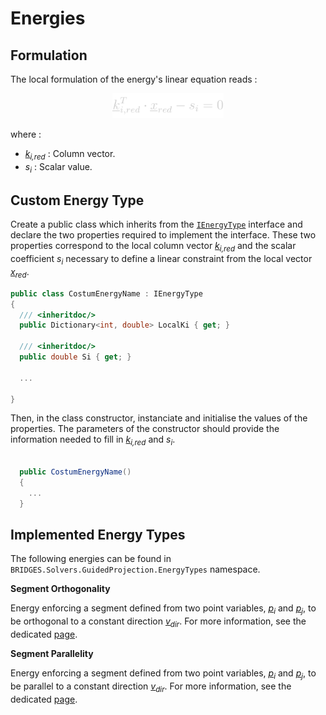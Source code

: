 # Energies

## Formulation

The local formulation of the energy's linear equation reads :
<center>
  <img src="../Images/GuidedProjection/EnergyTypes/LocalEnergy.svg" alt="Local equation of a quadratic constraint" height="40"/>
  <!-- Raw LaTeX : \underline{k}_{i,red}^{T} \cdot \underline{x}_{red} - s_{i} = 0 -->
</center>

where :
- <em><span style="text-decoration : underline">k</span><sub>i,red</sub></em> : Column vector.
- <em>s<sub>i</sub></em> : Scalar value.


## Custom Energy Type

Create a public class which inherits from the [`IEnergyType`](xref:BRIDGES.Solvers.GuidedProjection.Interfaces.IEnergyType) interface and declare the two properties required to implement the interface. These two properties correspond to the local column vector <em><span style="text-decoration : underline">k</span><sub>i,red</sub></em> and the scalar coefficient <em>s<sub>i</sub></em> necessary to define a linear constraint from the local vector <em><span style="text-decoration : underline">x</span><sub>red</sub></em>.


```cs
public class CostumEnergyName : IEnergyType
{
  /// <inheritdoc/>
  public Dictionary<int, double> LocalKi { get; }

  /// <inheritdoc/>
  public double Si { get; }

  ...

}
```

Then, in the class constructor, instanciate and initialise the values of the properties. The parameters of the constructor should provide the information needed to fill in <em><span style="text-decoration : underline">k</span><sub>i,red</sub></em> and <em>s<sub>i</sub></em>.

```cs

  public CostumEnergyName()
  {
    ...
  }

```

## Implemented Energy Types

The following energies can be found in `BRIDGES.Solvers.GuidedProjection.EnergyTypes` namespace.

**Segment Orthogonality**

Energy enforcing a segment defined from two point variables, <em><span style="text-decoration : underline">p</span><sub>i</sub></em> and <em><span style="text-decoration : underline">p</span><sub>j</sub></em>, to be orthogonal to a constant direction <em><span style="text-decoration : underline">v</span><sub>dir</sub></span></em>. For more information, see the dedicated [page](./EnergyTypes/SegmentOrthogonality.md).

**Segment Parallelity**

Energy enforcing a segment defined from two point variables, <em><span style="text-decoration : underline">p</span><sub>i</sub></em> and <em><span style="text-decoration : underline">p</span><sub>j</sub></em>, to be parallel to a constant direction <em><span style="text-decoration : underline">v</span><sub>dir</sub></span></em>. For more information, see the dedicated [page](./EnergyTypes/SegmentParallelity.md).
